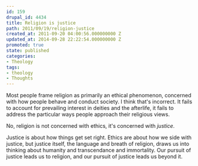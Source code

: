 ```yaml
---
id: 159
drupal_id: 4434
title: Religion is justice
path: 2011/09/19/religion-justice
created_at: 2011-09-20 04:00:56.000000000 Z
updated_at: 2014-09-28 22:22:54.000000000 Z
promoted: true
state: published
categories:
- Theology
tags:
- theology
- Thoughts
---
```

Most people frame religion as primarily an ethical phenomenon, concerned with how people behave and conduct society. I think that's incorrect. It fails to account for prevailing interest in deities and the afterlife, it fails to address the particular ways people approach their religious views.

No, religion is not concerned with ethics, it's concerned with *justice*.

Justice is about how things get set right. Ethics are about how we side with justice, but justice itself, the language and breath of religion, draws us into thinking about humanity and transcendance and immortality. Our pursuit of justice leads us to religion, and our pursuit of justice leads us beyond it.

